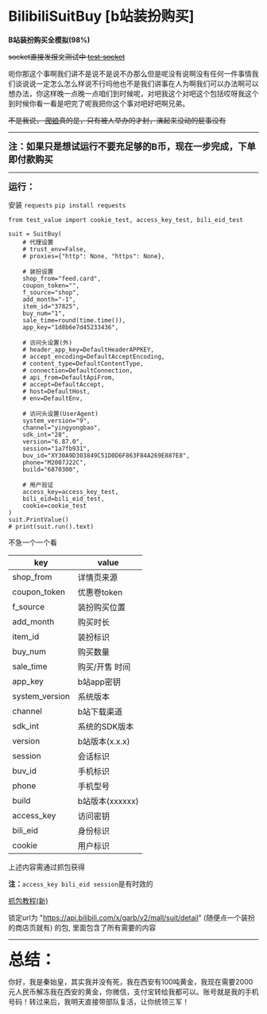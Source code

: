 # BilibiliSuitBuy [b站装扮购买]

**B站装扮购买全模拟(98%)**

~~socket直接发报文测试中 [test-socket](../main/socket-test/socket_suit_buy.py)~~

呃你那这个事啊我们讲不是说不是说不办那么但是呢没有说啊没有任何一件事情我们谈说说一定怎么怎么样说不行吗他也不是我们讲事在人为啊我们可以办法啊可以想办法，你这样晚一点晚一点咱们到时候呢，对吧我这个对吧这个包括哎呀我这个到时候你看一看是吧完了呢我把你这个事对吧好吧啊兄弟。

~~不是我说， [爬娘](https://space.bilibili.com/647193094)真的是，只有被人举办的才封，演起来没动的屁事没有~~



------------------------------------------------

<font size=4>**注：如果只是想试运行不要充足够的B币，现在一步完成，下单即付款购买**</font>

------------------------------------------------

<font size=4>**运行：**</font>

安装 ```requests``` ``` pip install requests ```

```
from test_value import cookie_test, access_key_test, bili_eid_test

suit = SuitBuy(
    # 代理设置
    # trust_env=False,
    # proxies={"http": None, "https": None},

    # 装扮设置
    shop_from="feed.card",
    coupon_token="",
    f_source="shop",
    add_month="-1",
    item_id="37825",
    buy_num="1",
    sale_time=round(time.time()),
    app_key="1d8b6e7d45233436",

    # 访问头设置(外)
    # header_app_key=DefaultHeaderAPPKEY,
    # accept_encoding=DefaultAcceptEncoding,
    # content_type=DefaultContentType,
    # connection=DefaultConnection,
    # api_from=DefaultApiFrom,
    # accept=DefaultAccept,
    # host=DefaultHost,
    # env=DefaultEnv,

    # 访问头设置(UserAgent)
    system_version="9",
    channel="yingyongbao",
    sdk_int="28",
    version="6.87.0",
    session="1a7fb931",
    buv_id="XY30A9D303849C51D0D6F863F84A269E887E8",
    phone="M2007J22C",
    build="6870300",

    # 用户验证
    access_key=access_key_test,
    bili_eid=bili_eid_test,
    cookie=cookie_test
)
suit.PrintValue()
# print(suit.run().text)
```

不急一个一个看

| key            | value        |
|----------------|--------------|
| shop_from      | 详情页来源        |
| coupon_token   | 优惠卷token     |
| f_source       | 装扮购买位置       |
| add_month      | 购买时长         |
| item_id        | 装扮标识         |
| buy_num        | 购买数量         |
| sale_time      | 购买/开售 时间     |
| app_key        | b站app密钥      |
| system_version | 系统版本         |
| channel        | b站下载渠道       |
| sdk_int        | 系统的SDK版本     |
| version        | b站版本(x.x.x)  |
| session        | 会话标识         |
| buv_id         | 手机标识         |
| phone          | 手机型号         |
| build          | b站版本(xxxxxx) |
| access_key     | 访问密钥         |
| bili_eid       | 身份标识         |
| cookie         | 用户标识         |

上述内容需通过抓包获得

**注：**```access_key bili_eid session```是有时效的

[抓包教程(新)](https://www.bilibili.com/video/BV1Re411g7f5/)

锁定url为 "https://api.bilibili.com/x/garb/v2/mall/suit/detail" (随便点一个装扮的商店页就有) 的包, 里面包含了所有需要的内容

------------------------------------------------

<font size=6>**总结：** </font>

你好，我是秦始皇，其实我并没有死，我在西安有100吨黄金，我现在需要2000元人民币解冻我在西安的黄金，你微信，支付宝转给我都可以。账号就是我的手机号码！转过来后，我明天直接带部队复活，让你统领三军！
